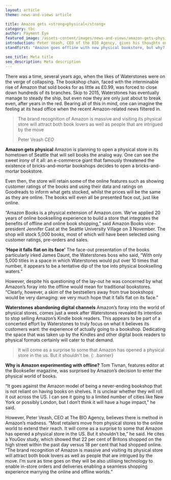 ```yaml
---
layout: article
theme: news-and-views article

title: Amazon gets <strong>physical</strong>
category: tbc
author: Payment Eye
featured_image: /assets-content/images/news-and-views/amazon-gets-physical.jpg
introduction: Peter Veash, CEO of the BIO Agency, gives his thoughts on the unveiling of Amazon's first physical bookstore to Payment Eye.
standfirst: "Amazon goes offline with new physical bookstore, but why? – News Article | The BIO Agency"

seo_title: Meta title
seo_description: Meta description
---
```


There was a time, several years ago, when the likes of Waterstones were on the verge of collapsing. The bookshop chain, faced with the interminable rise of Amazon that sold books for as little as £0.99, was forced to close down hundreds of its branches. Skip to 2015, Waterstones has eventually manage to steady the ship, but even now they are only just about to break even, after years in the red. Bearing all of this in mind, one can imagine the feeling at its head office when the recent Amazon-related news filtered in.

> The brand recognition of Amazon is massive and visiting its physical store will attract both book lovers as well as people that are intrigued by the move
>
> Peter Veash *CEO*

**Amazon gets physical**
Amazon is planning to open a physical store in its hometown of Seattle that will sell books the analog way. One can see the sweet irony of it all: an e-commerce giant that famously threatened the existence of bricks-and-mortar bookshops decides to open a bricks-and-mortar bookstore.

Even then, the store will retain some of the online features such as showing customer ratings of the books and using their data and ratings on Goodreads to inform what gets stocked, whilst the prices will be the same as they are online. The books will even all be presented face out, just like online.

“Amazon Books is a physical extension of Amazon.com. We’ve applied 20 years of online bookselling experience to build a store that integrates the benefits of offline and online book shopping,” said Amazon Books vice-president Jennifer Cast at the Seattle University Village on 3 November. The shop will stock 5,000 books, most of which will have been selected using customer ratings, pre-orders and sales.

**‘Hope it falls flat on its face’**
The face-out presentation of the books particularly irked James Daunt, the Waterstones boss who said, “With only 5,000 titles in a space in which Waterstones would put over 10 times that number, it appears to be a tentative dip of the toe into physical bookselling waters.”

However, despite his questioning of the lay-out he was concerned by what Amazon’s foray into the offline would mean for traditional bookstores. “Clearly, however, a skim of the bestsellers away from true bookshops would be very damaging: we very much hope that it falls flat on its face.”

**Waterstones abandoning digital channels**
Amazon’s foray into the world of physical stores, comes just a week after Waterstones revealed its intention to stop selling Amazon’s Kindle book readers. This appears to be part of a concerted effort by Waterstones to truly focus on what it believes its customers want: the experience of actually going to a bookshop. Dedicating the space that was taken up by the Kindles and other digital book readers to physical formats certainly will cater to that demand.

> It will come as a surprise to some that Amazon has opened a physical store in the us. But it shouldn't be.
{: .banner}

**Why is Amazon experimenting with offline?**
Tom Tivnan, features editor at the Bookseller magazine, was surprised by Amazon’s decision to enter the physical world of books.

“It goes against the Amazon model of being a never-ending bookshop that is not reliant on having books on shelves. It is unclear whether they will roll it out across the US. I can see it going to a limited number of cities like New York or possibly London, but I don’t think it will have a huge impact,” he said.

However, Peter Veash, CEO at The BIO Agency, believes there is method in Amazon’s madness. “Most retailers move from physical stores to the online world to extend their reach. It will come as a surprise to some that Amazon has opened a physical store in the US. But it shouldn’t be,” he said. He cites a YouGov study, which showed that 22 per cent of Britons shopped on the high street within the past day versus 18 per cent that had shopped online. “The brand recognition of Amazon is massive and visiting its physical store will attract both book lovers as well as people that are intrigued by the move. I’m sure as time goes on they will be also utilising technology to enable in-store orders and deliveries enabling a seamless shopping experience marrying the online and offline worlds.”
